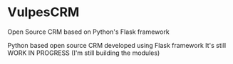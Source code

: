 # VulpesCRM
Open Source CRM based on Python's Flask framework

Python based open source CRM developed using Flask framework
It's still WORK IN PROGRESS (I'm still building the modules)
